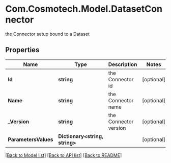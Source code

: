 # Com.Cosmotech.Model.DatasetConnector
the Connector setup bound to a Dataset

## Properties

Name | Type | Description | Notes
------------ | ------------- | ------------- | -------------
**Id** | **string** | the Connector id | [optional] 
**Name** | **string** | the Connector name | [optional] 
**_Version** | **string** | the Connector version | [optional] 
**ParametersValues** | **Dictionary&lt;string, string&gt;** |  | [optional] 

[[Back to Model list]](../README.md#documentation-for-models) [[Back to API list]](../README.md#documentation-for-api-endpoints) [[Back to README]](../README.md)

